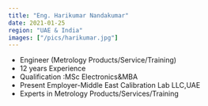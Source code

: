 ```yaml
---
title: "Eng. Harikumar Nandakumar"
date: 2021-01-25
region: "UAE & India"
images: ["/pics/harikumar.jpg"]
---
```


- Engineer (Metrology Products/Service/Training)
- 12 years Experience
- Qualification :MSc Electronics&MBA
- Present Employer-Middle East Calibration Lab LLC,UAE
- Experts in Metrology Products/Services/Training
